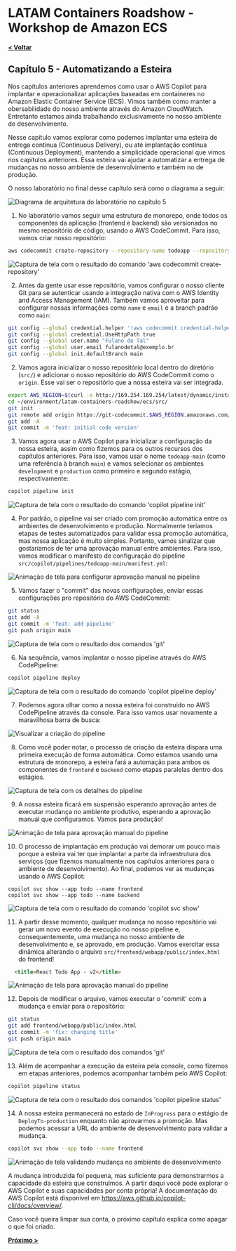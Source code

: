 # LATAM Containers Roadshow - Workshop de Amazon ECS

[**< Voltar**](./4-Explore.md)

## Capítulo 5 - Automatizando a Esteira

Nos capítulos anteriores aprendemos como usar o AWS Copilot para implantar e operacionalizar aplicações baseadas em containeres no Amazon Elastic Container Service (ECS). Vimos também como manter a obersabilidade do nosso ambiente através do Amazon CloudWatch. Entretanto estamos ainda trabalhando exclusivamente no nosso ambiente de desenvolvimento.

Nesse capítulo vamos explorar como podemos implantar uma esteira de entrega contínua (Continuous Delivery), ou até implantação contínua (Continuous Deployment), mantendo a simplicidade operacional que vimos nos capítulos anteriores. Essa esteira vai ajudar a automatizar a entrega de mudanças no nosso ambiente de desenvolvimento e também no de produção.

O nosso laboratório no final desse capítulo será como o diagrama a seguir:

![Diagrama de arquitetura do laboratório no capítulo 5](../static/5-lab_architecture.png)

1. No laboratório vamos seguir uma estrutura de monorepo, onde todos os componentes da aplicação (frontend e backend) são versionados no mesmo repositório de código, usando o AWS CodeCommit. Para isso, vamos criar nosso repositório:

```bash
aws codecommit create-repository --repository-name todoapp --repository-description "Workshop ECS"
```

![Captura de tela com o resultado do comando 'aws codecommit create-repository'](../static/5.1-codecommit_create.png)

2. Antes da gente usar esse repositório, vamos configurar o nosso cliente Git para se autenticar usando a integração nativa com o AWS Identity and Access Management (IAM). Também vamos aproveitar para configurar nossas informações como `name` e `email` e a branch padrão como `main`:

```bash
git config --global credential.helper '!aws codecommit credential-helper $@'
git config --global credential.UseHttpPath true
git config --global user.name "Fulano de Tal"
git config --global user.email fulanodetal@exemplo.br
git config --global init.defaultBranch main
```

2. Vamos agora inicializar o nosso repositório local dentro do diretório (`src/`) e adicionar o nosso repositório do AWS CodeCommit como o `origin`. Esse vai ser o repositório que a nossa esteira vai ser integrada.

```bash
export AWS_REGION=$(curl -s http://169.254.169.254/latest/dynamic/instance-identity/document | jq .region -r)
cd ~/environment/latam-containers-roadshow/ecs/src/
git init
git remote add origin https://git-codecommit.$AWS_REGION.amazonaws.com/v1/repos/todoapp
git add -A
git commit -m 'feat: initial code version'
```

3. Vamos agora usar o AWS Copilot para inicializar a configuração da nossa esteira, assim como fizemos para os outros recursos dos capítulos anteriores. Para isso, vamos usar o nome `todoapp-main` (como uma referência à branch `main`) e vamos selecionar os ambientes `development` e `production` como primeiro e segundo estágio, respectivamente:

```bash
copilot pipeline init
```

![Captura de tela com o resultado do comando 'copilot pipeline init'](../static/5.2-copilot_pipeline_init.png)

4. Por padrão, o pipeline vai ser criado com promoção automática entre os ambientes de desenvolvimento e produção. Normalmente teríamos etapas de testes automatizados para validar essa promoção automática, mas nossa aplicação é muito simples. Portanto, vamos sinalizar que gostaríamos de ter uma aprovação manual entre ambientes. Para isso, vamos modificar o manifesto de configuração do pipeline `src/copilot/pipelines/todoapp-main/manifest.yml`:

![Animação de tela para configurar aprovação manual no pipeline](../static/5.3-pipeline_manual_approval.gif)

5. Vamos fazer o "commit" das novas configurações, enviar essas configurações pro repositório do AWS CodeCommit:

```bash
git status
git add -A
git commit -m 'feat: add pipeline'
git push origin main
```

![Captura de tela com o resultado dos comandos 'git'](../static/5.4-git_commit_push.png)

6. Na sequência, vamos implantar o nosso pipeline através do AWS CodePipeline:

```bash
copilot pipeline deploy
```

![Captura de tela com o resultado do comando 'copilot pipeline deploy'](../static/5.5-copilot_pipeline_deploy.png)

7. Podemos agora olhar como a nossa esteira foi construído no AWS CodePipeline através da console. Para isso vamos usar novamente a maravilhosa barra de busca:

![Visualizar a criação do pipeline](../static/5.6-console_code_pipeline.gif)

8. Como você poder notar, o processo de criação da esteira dispara uma primeira execução de forma automática. Como estamos usando uma estrutura de monorepo, a esteira fará a automação para ambos os componentes de `frontend` e `backend` como etapas paralelas dentro dos estágios.

![Captura de tela com os detalhes do pipeline](../static/5.7-pipeline_details.png)

9. A nossa esteira ficará em suspensão esperando aprovação antes de executar mudança no ambiente produtivo, esperando a aprovação manual que configuramos. Vamos para produção!

![Animação de tela para aprovação manual do pipeline](../static/5.8-pipeline_approval_prod.gif)

10. O processo de implantação em produção vai demorar um pouco mais porque a esteira vai ter que implantar a parte da infraestrutura dos serviços (que fizemos manualmente nos capítulos anteriores para o ambiente de desenvolvimento). Ao final, podemos ver as mudanças usando o AWS Copilot:

```
copilot svc show --app todo --name frontend
copilot svc show --app todo --name backend
```

![Captura de tela com o resultado do comando 'copilot svc show'](../static/5.9-copilot_svs_show_frontend.png)

11. A partir desse momento, qualquer mudança no nosso repositório vai gerar um novo evento de execução no nosso pipeline e, consequentemente, uma mudança no nosso ambiente de desenvolvimento e, se aprovado, em produção. Vamos exercitar essa dinâmica alterando o arquivo `src/frontend/webapp/public/index.html` do frontend!

```html
  <title>React Todo App - v2</title>
```

![Animação de tela para aprovação manual do pipeline](../static/5.10-frontend_modification.gif)

12. Depois de modificar o arquivo, vamos executar o 'commit' com a mudança e enviar para o repositório:

```bash
git status
git add frontend/webapp/public/index.html
git commit -m 'fix: changing title'
git push origin main
```

![Captura de tela com o resultado dos comandos 'git'](../static/5.11-git_commit_push_change.png)

13. Além de acompanhar a execução da esteira pela console, como fizemos em etapas anteriores, podemos acompanhar também pelo AWS Copilot:

```bash
copilot pipeline status
```

![Captura de tela com o resultado dos comandos 'copilot pipeline status'](../static/5.12-copilot_pipeline_status.png)

14. A nossa esteira permanecerá no estado de `InProgress` para o estágio de `DeployTo-production` enquanto não aprovarmos a promoção. Mas podemos acessar a URL do ambiente de desenvolvimento para validar a mudança.

```bash
copilot svc show --app todo --name frontend
```

![Animação de tela validando mudança no ambiente de desenvolvimento](../static/5.13-copilot_svc_show_change.gif)

A mudança introduzida foi pequena, mas suficiente para demonstrarmos a capacidade da esteira que construímos. A partir daqui você pode explorar o AWS Copilot e suas capacidades por conta própria! A documentação do AWS Copilot está disponível em https://aws.github.io/copilot-cli/docs/overview/.

Caso você queira limpar sua conta, o próximo capítulo explica como apagar o que foi criado.

[**Próximo >**](./6-Cleanup.md)
